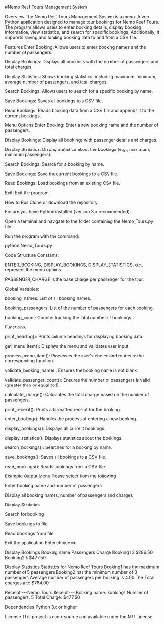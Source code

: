 #Nemo Reef Tours Management System

Overview
The Nemo Reef Tours Management System is a menu-driven Python application designed to manage tour bookings for Nemo Reef Tours. The program allows users to enter booking details, display booking information, view statistics, and search for specific bookings. Additionally, it supports saving and loading booking data to and from a CSV file.

Features
Enter Booking: Allows users to enter booking names and the number of passengers.

Display Bookings: Displays all bookings with the number of passengers and total charges.

Display Statistics: Shows booking statistics, including maximum, minimum, average number of passengers, and total charges.

Search Bookings: Allows users to search for a specific booking by name.

Save Bookings: Saves all bookings to a CSV file.

Read Bookings: Reads booking data from a CSV file and appends it to the current bookings.

Menu Options
Enter Booking: Enter a new booking name and the number of passengers.

Display Bookings: Display all bookings with passenger details and charges.

Display Statistics: Display statistics about the bookings (e.g., maximum, minimum passengers).

Search Bookings: Search for a booking by name.

Save Bookings: Save the current bookings to a CSV file.

Read Bookings: Load bookings from an existing CSV file.

Exit: Exit the program.

How to Run
Clone or download the repository.

Ensure you have Python installed (version 3.x recommended).

Open a terminal and navigate to the folder containing the Nemo_Tours.py file.

Run the program with the command:

python Nemo_Tours.py

Code Structure
Constants:

ENTER_BOOKING, DISPLAY_BOOKINGS, DISPLAY_STATISTICS, etc., represent the menu options.

PASSENGER_CHARGE is the base charge per passenger for the tour.

Global Variables:

booking_names: List of all booking names.

booking_passengers: List of the number of passengers for each booking.

booking_count: Counter tracking the total number of bookings.

Functions:

print_heading(): Prints column headings for displaying booking data.

get_menu_item(): Displays the menu and validates user input.

process_menu_item(): Processes the user's choice and routes to the corresponding function.

validate_booking_name(): Ensures the booking name is not blank.

validate_passenger_count(): Ensures the number of passengers is valid (greater than or equal to 1).

calculate_charge(): Calculates the total charge based on the number of passengers.

print_receipt(): Prints a formatted receipt for the booking.

enter_booking(): Handles the process of entering a new booking.

display_bookings(): Displays all current bookings.

display_statistics(): Displays statistics about the bookings.

search_bookings(): Searches for a booking by name.

save_bookings(): Saves all bookings to a CSV file.

read_bookings(): Reads bookings from a CSV file.

Example Output
Menu
Please select from the following

Enter booking name and number of passengers

Display all booking names, number of passengers and charges

Display Statistics

Search for booking

Save bookings to file

Read bookings from file

Exit the application
Enter choice==>

Display Bookings
Booking name Passengers Charge
Booking1 3 $286.50
Booking2 5 $477.50

Display Statistics
Statistics for Nemo Reef Tours
Booking1 has the maximum number of 5 passengers
Booking2 has the minimum number of 3 passengers
Average number of passengers per booking is 4.00
The Total charges are: $764.00

Receipt
---Nemo Tours Receipt---
Booking name: Booking1
Number of passengers: 5
Total Charge: $477.50

Dependencies
Python 3.x or higher

License
This project is open-source and available under the MIT License.
